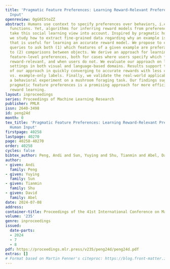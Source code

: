 ```yaml
---
title: 'Pragmatic Feature Preferences: Learning Reward-Relevant Preferences from Human
  Input'
openreview: OgG0I5toZZ
abstract: Humans use context to specify preferences over behaviors, i.e. their reward
  functions. Yet, algorithms for inferring reward models from preference data do not
  take this social learning view into account. Inspired by pragmatic human communication,
  we study how to extract fine-grained data regarding why an example is preferred
  that is useful for learning an accurate reward model. We propose to enrich preference
  queries to ask both (1) which features of a given example are preferable in addition
  to (2) comparisons between objects. We derive an approach for learning from these
  feature-level preferences, both for cases where users specify which features are
  reward-relevant, and when users do not. We evaluate our approach on linear bandit
  settings in both visual and language-based domains. Results support the efficiency
  of our approach in quickly converging to accurate rewards with less comparisons
  vs. example-only labels. Finally, we validate the real-world applicability with
  a behavioral experiment on a mushroom foraging task. Our findings suggest that incorporating
  pragmatic feature preferences is a promising approach for more efficient user-aligned
  reward learning.
layout: inproceedings
series: Proceedings of Machine Learning Research
publisher: PMLR
issn: 2640-3498
id: peng24d
month: 0
tex_title: 'Pragmatic Feature Preferences: Learning Reward-Relevant Preferences from
  Human Input'
firstpage: 40258
lastpage: 40270
page: 40258-40270
order: 40258
cycles: false
bibtex_author: Peng, Andi and Sun, Yuying and Shu, Tianmin and Abel, David
author:
- given: Andi
  family: Peng
- given: Yuying
  family: Sun
- given: Tianmin
  family: Shu
- given: David
  family: Abel
date: 2024-07-08
address:
container-title: Proceedings of the 41st International Conference on Machine Learning
volume: '235'
genre: inproceedings
issued:
  date-parts:
  - 2024
  - 7
  - 8
pdf: https://proceedings.mlr.press/v235/peng24d/peng24d.pdf
extras: []
# Format based on Martin Fenner's citeproc: https://blog.front-matter.io/posts/citeproc-yaml-for-bibliographies/
---
```

